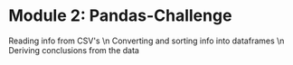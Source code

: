 # Module 2: Pandas-Challenge
Reading info from CSV's \n
Converting and sorting info into dataframes \n
Deriving conclusions from the data
